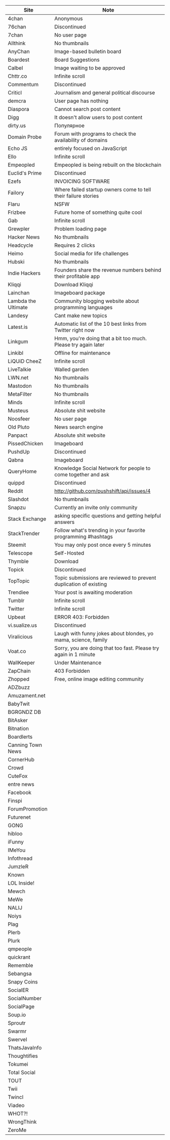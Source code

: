 Site | Note
-----|-----
4chan | Anonymous
76chan | Discontinued
7chan | No user page
Allthink | No thumbnails
AnyChan | Image-based bulletin board
Boardest | Board Suggestions
Calbel | Image waiting to be approved
Chttr.co | Infinite scroll
Commentum | Discontinued
Criticl | Journalism and general political discourse
demcra | User page has nothing
Diaspora | Cannot search post content
Digg | It doesn't allow users to post content
dirty.us | Популярное
Domain Probe | Forum with programs to check the availability of domains
Echo JS | entirely focused on JavaScript
Ello | Infinite scroll
Empeopled | Empeopled is being rebuilt on the blockchain
Euclid's Prime | Discontinued
Ezefs | INVOICING SOFTWARE
Failory | Where failed startup owners come to tell their failure stories
Flaru | NSFW
Frizbee | Future home of something quite cool
Gab | Infinite scroll
Grewpler | Problem loading page
Hacker News | No thumbnails
Headcycle | Requires 2 clicks
Heimo | Social media for life challenges
Hubski | No thumbnails
Indie Hackers | Founders share the revenue numbers behind their profitable app
Kliqqi | Download Kliqqi
Lainchan | Imageboard package
Lambda the Ultimate | Community blogging website about programming languages
Landesy | Cant make new topics
Latest.is | Automatic list of the 10 best links from Twitter right now
Linkgum | Hmm, you're doing that a bit too much. Please try again later
Linkibl | Offline for maintenance
LiQUiD CheeZ | Infinite scroll
LiveTalkie | Walled garden
LWN.net | No thumbnails
Mastodon | No thumbnails
MetaFilter | No thumbnails
Minds | Infinite scroll
Musteus | Absolute shit website
Noosfeer | No user page
Old Pluto | News search engine
Panpact | Absolute shit website
PissedChicken | Imageboard
PushdUp | Discontinued
Qabna | Imageboard
QueryHome | Knowledge Social Network for people to come together and ask
quippd | Discontinued
Reddit | http://github.com/pushshift/api/issues/4
Slashdot | No thumbnails
Snapzu | Currently an invite only community
Stack Exchange | asking specific questions and getting helpful answers
StackTrender | Follow what's trending in your favorite programming #hashtags
Steemit | You may only post once every 5 minutes
Telescope | Self-Hosted
Thymble | Download
Topick | Discontinued
TopTopic | Topic submissions are reviewed to prevent duplication of existing
Trendiee | Your post is awaiting moderation
Tumblr | Infinite scroll
Twitter | Infinite scroll
Upbeat | ERROR 403: Forbidden
vi.sualize.us | Discontinued
Viralicious | Laugh with funny jokes about blondes, yo mama, science, family
Voat.co | Sorry, you are doing that too fast. Please try again in 1 minute
WallKeeper | Under Maintenance
ZapChain | 403 Forbidden
Zhopped | Free, online image editing community
ADZbuzz |
Amuzament.net |
BabyTwit |
BGRGNDZ DB |
BitAsker |
Bitnation |
Boardlerts |
Canning Town News |
CornerHub |
Crowd |
CuteFox |
entre news |
Facebook |
Finspi |
ForumPromotion |
Futurenet |
GONG |
hibloo |
iFunny |
IMeYou |
Infothread |
JumzleR |
Known |
LOL Inside! |
Mewch |
MeWe |
NALIJ |
Noiys |
Plag |
Plerb |
Plurk |
qmpeople |
quickrant |
Rememble |
Sebangsa |
Snapy Coins |
SocialER |
SocialNumber |
SocialPage |
Soup.io |
Sproutr |
Swarmr |
Swervel |
ThatsJavaInfo |
Thoughtifies |
Tokumei |
Total Social |
TOUT |
Twii |
Twincl |
Viadeo |
WHOT?! |
WrongThink |
ZeroMe |
